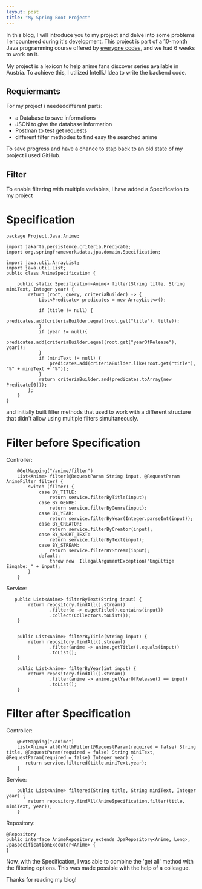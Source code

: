 ```yaml
---
layout: post
title: "My Spring Boot Project"
---
```

In this blog, I will introduce you to my project and delve into some problems I encountered during it's development. This project is part of a 10-month Java programming course offered by [everyone codes](https://everyonecodes.io/), and we had 6 weeks to work on it.

My project is a lexicon to help anime fans discover series available in Austria. To achieve this, I utilized IntelliJ Idea to write the backend code.

## Requiermants

For my project i neededdifferent parts:

* a Database to save informations
* JSON to give the database information 
* Postman to test get requests
* different filter methodes to find easy the searched anime

To save progress and have a chance to stap back to an old state of my project i used GitHub.

## Filter
To enable filtering with multiple variables, I have added a Specification to my project
# Specification
```
package Project.Java.Anime;

import jakarta.persistence.criteria.Predicate;
import org.springframework.data.jpa.domain.Specification;

import java.util.ArrayList;
import java.util.List;
public class AnimeSpecification {

    public static Specification<Anime> filter(String title, String miniText, Integer year) {
        return (root, query, criteriaBuilder) -> {
            List<Predicate> predicates = new ArrayList<>();

            if (title != null) {
                predicates.add(criteriaBuilder.equal(root.get("title"), title));
            }
            if (year != null){
                predicates.add(criteriaBuilder.equal(root.get("yearOfRelease"), year));
            }
            if (miniText != null) {
                predicates.add(criteriaBuilder.like(root.get("title"), "%" + miniText + "%"));
            }
            return criteriaBuilder.and(predicates.toArray(new Predicate[0]));
        };
    }
}

```
and initially built filter methods that used to work with a different structure that didn't allow using multiple filters simultaneously.
# Filter before Specification
Controller: 
```
    @GetMapping("/anime/filter")
    List<Anime> filter(@RequestParam String input, @RequestParam AnimeFilter filter) {
        switch (filter) {
            case BY_TITLE:
                return service.filterByTitle(input);
            case BY_GENRE:
                return service.filterByGenre(input);
            case BY_YEAR:
                return service.filterByYear(Integer.parseInt(input));
            case BY_CREATOR:
                return service.filterByCreator(input);
            case BY_SHORT_TEXT:
                return service.filterByText(input);
            case BY_STREAM:
                return service.filterBYStream(input);
            default:
                throw new  IllegalArgumentException("Ungültige Eingabe: " + input);
        }
    }
```
Service:
```
   public List<Anime> filterByText(String input) {
        return repository.findAll().stream()
                .filter(e -> e.getTitle().contains(input))
                .collect(Collectors.toList());
    }


    public List<Anime> filterByTitle(String input) {
        return repository.findAll().stream()
                .filter(anime -> anime.getTitle().equals(input))
                .toList();
    }

    public List<Anime> filterByYear(int input) {
        return repository.findAll().stream()
                .filter(anime -> anime.getYearOfRelease() == input)
                .toList();
    }
```
# Filter after Specification
Controller:
```
    @GetMapping("/anime")
    List<Anime> allOrWithFilter(@RequestParam(required = false) String title, @RequestParam(required = false) String miniText, @RequestParam(required = false) Integer year) {
       return service.filtered(title,miniText,year);
    }
```
Service: 
```
    public List<Anime> filtered(String title, String miniText, Integer year) {
        return repository.findAll(AnimeSpecification.filter(title, miniText, year));
    }
```
Repository:
```
@Repository
public interface AnimeRepository extends JpaRepository<Anime, Long>, JpaSpecificationExecutor<Anime> {
}
```
Now, with the Specification, I was able to combine the 'get all' method with the filtering options. 
This was made possible with the help of a colleague.

Thanks for reading my blog!